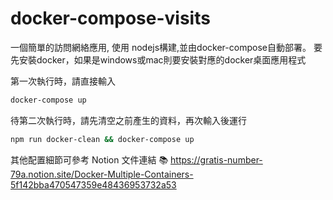# docker-compose-visits

一個簡單的訪問網絡應用, 使用 nodejs構建,並由docker-compose自動部署。
要先安裝docker，如果是windows或mac則要安裝對應的docker桌面應用程式

第一次執行時，請直接輸入
```bash
docker-compose up
```

待第二次執行時，請先清空之前產生的資料，再次輸入後運行
```bash
npm run docker-clean && docker-compose up
```

其他配置細節可參考 Notion 文件連結 📚 https://gratis-number-79a.notion.site/Docker-Multiple-Containers-5f142bba470547359e48436953732a53